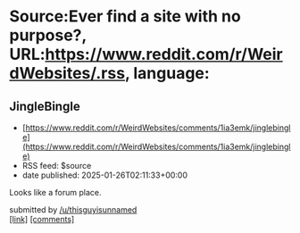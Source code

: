 # Source:Ever find a site with no purpose?, URL:https://www.reddit.com/r/WeirdWebsites/.rss, language:

## JingleBingle
 - [https://www.reddit.com/r/WeirdWebsites/comments/1ia3emk/jinglebingle](https://www.reddit.com/r/WeirdWebsites/comments/1ia3emk/jinglebingle)
 - RSS feed: $source
 - date published: 2025-01-26T02:11:33+00:00

<!-- SC_OFF --><div class="md"><p>Looks like a forum place.</p> </div><!-- SC_ON --> &#32; submitted by &#32; <a href="https://www.reddit.com/user/thisguyisunnamed"> /u/thisguyisunnamed </a> <br/> <span><a href="http://JingleBingle.com">[link]</a></span> &#32; <span><a href="https://www.reddit.com/r/WeirdWebsites/comments/1ia3emk/jinglebingle/">[comments]</a></span>


